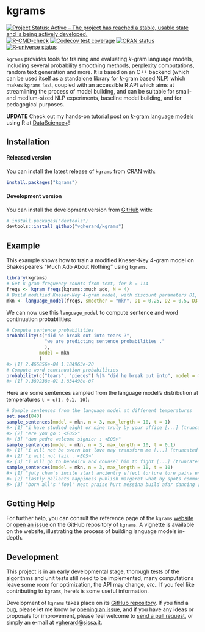 
<!-- README.md is generated from README.Rmd. Please edit that file -->

# kgrams

<!-- badges: start -->

[![Project Status: Active – The project has reached a stable, usable
state and is being actively
developed.](https://www.repostatus.org/badges/latest/active.svg)](https://www.repostatus.org/#active)
[![R-CMD-check](https://github.com/vgherard/kgrams/workflows/R-CMD-check/badge.svg)](https://github.com/vgherard/kgrams/actions)
[![Codecov test
coverage](https://codecov.io/gh/vgherard/kgrams/branch/main/graph/badge.svg)](https://codecov.io/gh/vgherard/kgrams?branch=main)
[![CRAN
status](https://www.r-pkg.org/badges/version/kgrams)](https://CRAN.R-project.org/package=kgrams)
[![R-universe
status](https://vgherard.r-universe.dev/badges/kgrams)](https://vgherard.r-universe.dev/)
<!-- badges: end -->

`kgrams` provides tools for training and evaluating *k*-gram language
models, including several probability smoothing methods, perplexity
computations, random text generation and more. It is based on an C++
backend (which can be used itself as a standalone library for *k*-gram
based NLP) which makes `kgrams` fast, coupled with an accessible R API
which aims at streamlining the process of model building, and can be
suitable for small- and medium-sized NLP experiments, baseline model
building, and for pedagogical purposes.

**UPDATE** Check out my hands-on [tutorial post on *k*-gram language
models](https://datascienceplus.com/an-introduction-to-k-gram-language-models-in-r/)
using R at [DataScience+](https://datascienceplus.com/)!

## Installation

#### Released version

You can install the latest release of `kgrams` from
[CRAN](https://cran.r-project.org/web/packages/kgrams/index.html) with:

``` r
install.packages("kgrams")
```

#### Development version

You can install the development version from
[GitHub](https://github.com/vgherard/kgrams) with:

``` r
# install.packages("devtools")
devtools::install_github("vgherard/kgrams")
```

## Example

This example shows how to train a modified Kneser-Ney 4-gram model on
Shakespeare’s “Much Ado About Nothing” using `kgrams`.

``` r
library(kgrams)
# Get k-gram frequency counts from text, for k = 1:4
freqs <- kgram_freqs(kgrams::much_ado, N = 4)
# Build modified Kneser-Ney 4-gram model, with discount parameters D1, D2, D3.
mkn <- language_model(freqs, smoother = "mkn", D1 = 0.25, D2 = 0.5, D3 = 0.75)
```

We can now use this `language_model` to compute sentence and word
continuation probabilities:

``` r
# Compute sentence probabilities
probability(c("did he break out into tears ?",
              "we are predicting sentence probabilities ."
              ), 
            model = mkn
            )
#> [1] 2.466856e-04 1.184963e-20
# Compute word continuation probabilities
probability(c("tears", "pieces") %|% "did he break out into", model = mkn)
#> [1] 9.389238e-01 3.834498e-07
```

Here are some sentences sampled from the language model’s distribution
at temperatures `t = c(1, 0.1, 10)`:

``` r
# Sample sentences from the language model at different temperatures
set.seed(840)
sample_sentences(model = mkn, n = 3, max_length = 10, t = 1)
#> [1] "i have studied eight or nine truly by your office [...] (truncated output)"
#> [2] "ere you go : <EOS>"                                                        
#> [3] "don pedro welcome signior : <EOS>"
sample_sentences(model = mkn, n = 3, max_length = 10, t = 0.1)
#> [1] "i will not be sworn but love may transform me [...] (truncated output)" 
#> [2] "i will not fail . <EOS>"                                                
#> [3] "i will go to benedick and counsel him to fight [...] (truncated output)"
sample_sentences(model = mkn, n = 3, max_length = 10, t = 10)
#> [1] "july cham's incite start ancientry effect torture tore pains endings [...] (truncated output)"   
#> [2] "lastly gallants happiness publish margaret what by spots commodity wake [...] (truncated output)"
#> [3] "born all's 'fool' nest praise hurt messina build afar dancing [...] (truncated output)"
```

## Getting Help

For further help, you can consult the reference page of the `kgrams`
[website](https://vgherard.github.io/kgrams/) or [open an
issue](https://github.com/vgherard/kgrams/issues) on the GitHub
repository of `kgrams`. A vignette is available on the website,
illustrating the process of building language models in-depth.

## Development

This project is in an early developmental stage, thorough tests of the
algorithms and unit tests still need to be implemented, many
computations leave some room for optimization, the API may change,
*etc.*. If you feel like contributing to `kgrams`, here’s is some useful
information.

Development of `kgrams` takes place on its [GitHub
repository](https://github.com/vgherard/kgrams/). If you find a bug,
please let me know by [opening an
issue](https://github.com/vgherard/kgrams/issues), and if you have any
ideas or proposals for improvement, please feel welcome to [send a pull
request](https://github.com/vgherard/kgrams/pulls), or simply an e-mail
at <vgherard@sissa.it>.
